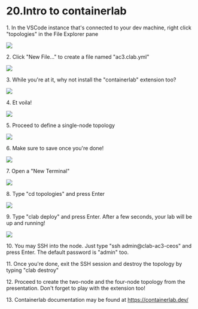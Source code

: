 # 20.Intro to containerlab



1\. In the VSCode instance that's connected to your dev machine, right click "topologies" in the File Explorer pane

![](https://ajeuwbhvhr.cloudimg.io/https://colony-recorder.s3.amazonaws.com/files/2025-05-24/5bb71791-fe74-4a99-b121-ad975701dc24/ascreenshot.jpeg?tl_px=423,0&br_px=1800,769&force_format=jpeg&q=100&width=1120.0&wat=1&wat_opacity=1&wat_gravity=northwest&wat_url=https://colony-recorder.s3.amazonaws.com/images/watermarks/FB923C_standard.png&wat_pad=726,272)


2\. Click "New File…" to create a file named "ac3.clab.yml"

![](https://ajeuwbhvhr.cloudimg.io/https://colony-recorder.s3.amazonaws.com/files/2025-05-24/20c33dc9-6dac-4cf2-a075-34d1017005b9/ascreenshot.jpeg?tl_px=423,10&br_px=1800,779&force_format=jpeg&q=100&width=1120.0&wat=1&wat_opacity=1&wat_gravity=northwest&wat_url=https://colony-recorder.s3.amazonaws.com/images/watermarks/FB923C_standard.png&wat_pad=775,277)


3\. While you're at it, why not install the "containerlab" extension too?

![](https://ajeuwbhvhr.cloudimg.io/https://colony-recorder.s3.amazonaws.com/files/2025-05-24/eee0501f-3850-4f6f-9ae1-04943069c7f8/ascreenshot.jpeg?tl_px=423,0&br_px=1800,769&force_format=jpeg&q=100&width=1120.0&wat=1&wat_opacity=1&wat_gravity=northwest&wat_url=https://colony-recorder.s3.amazonaws.com/images/watermarks/FB923C_standard.png&wat_pad=761,6)


4\. Et voila!

![](https://ajeuwbhvhr.cloudimg.io/https://colony-recorder.s3.amazonaws.com/files/2025-05-24/66314aa1-f065-401e-900c-411d7d207efd/ascreenshot.jpeg?tl_px=0,0&br_px=1376,769&force_format=jpeg&q=100&width=1120.0&wat=1&wat_opacity=1&wat_gravity=northwest&wat_url=https://colony-recorder.s3.amazonaws.com/images/watermarks/FB923C_standard.png&wat_pad=15,266)


5\. Proceed to define a single-node topology

![](https://ajeuwbhvhr.cloudimg.io/https://colony-recorder.s3.amazonaws.com/files/2025-05-24/8fc7833c-ecc0-41bf-b979-cb634a063caf/ascreenshot.jpeg?tl_px=0,0&br_px=1800,1006&force_format=jpeg&q=100&width=1120.0)


6\. Make sure to save once you're done!

![](https://ajeuwbhvhr.cloudimg.io/https://colony-recorder.s3.amazonaws.com/files/2025-05-24/c9963843-25dc-41f7-9315-54817c57facf/ascreenshot.jpeg?tl_px=0,0&br_px=1800,1006&force_format=jpeg&q=100&width=1120.0)


7\. Open a "New Terminal"

![](https://ajeuwbhvhr.cloudimg.io/https://colony-recorder.s3.amazonaws.com/files/2025-05-24/201c211b-e876-4676-b75d-886b4182175e/ascreenshot.jpeg?tl_px=0,0&br_px=1376,769&force_format=jpeg&q=100&width=1120.0&wat=1&wat_opacity=1&wat_gravity=northwest&wat_url=https://colony-recorder.s3.amazonaws.com/images/watermarks/FB923C_standard.png&wat_pad=335,-19)


8\. Type "cd topologies" and press Enter

![](https://ajeuwbhvhr.cloudimg.io/https://colony-recorder.s3.amazonaws.com/files/2025-05-24/94712952-bf83-4b4b-ad5c-8144c7c52266/ascreenshot.jpeg?tl_px=0,118&br_px=1800,1125&force_format=jpeg&q=100&width=1120.0)


9\. Type "clab deploy" and press Enter. After a few seconds, your lab will be up and running!

![](https://ajeuwbhvhr.cloudimg.io/https://colony-recorder.s3.amazonaws.com/files/2025-05-24/571688c1-eb0e-4e52-8e19-a32fade2110c/ascreenshot.jpeg?tl_px=0,355&br_px=1376,1125&force_format=jpeg&q=100&width=1120.0&wat=1&wat_opacity=1&wat_gravity=northwest&wat_url=https://colony-recorder.s3.amazonaws.com/images/watermarks/FB923C_standard.png&wat_pad=462,545)


10\. You may SSH into the node. Just type "ssh admin@clab-ac3-ceos" and press Enter. The default password is "admin" too.


11\. Once you're done, exit the SSH session and destroy the topology by typing "clab destroy"


12\. Proceed to create the two-node and the four-node topology from the presentation. Don't forget to play with the extension too!


13\. Containerlab documentation may be found at <https://containerlab.dev/>